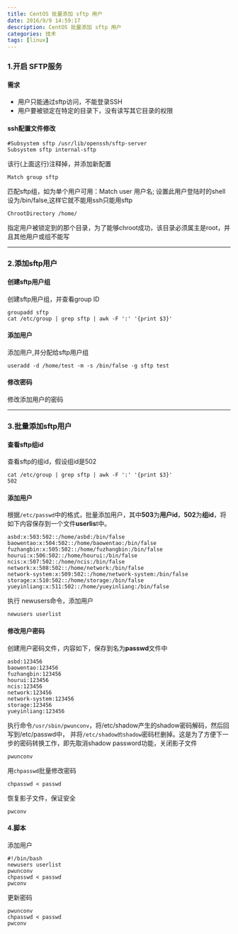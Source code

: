 ```yaml
---
title: CentOS 批量添加 sftp 用户
date: 2016/9/9 14:59:17
description: CentOS 批量添加 sftp 用户
categories: 技术
tags: [linux]
---
```


### 1.开启 SFTP服务
#### 需求
- 用户只能通过sftp访问，不能登录SSH
- 用户要被锁定在特定的目录下，没有读写其它目录的权限

#### ssh配置文件修改

~~~
#Subsystem sftp /usr/lib/openssh/sftp-server
Subsystem sftp internal-sftp 
~~~
该行(上面这行)注释掉，并添加新配置
~~~
Match group sftp
~~~
匹配sftp组，如为单个用户可用：Match user 用户名;  设置此用户登陆时的shell设为/bin/false,这样它就不能用ssh只能用sftp
~~~
ChrootDirectory /home/
~~~
指定用户被锁定到的那个目录，为了能够chroot成功，该目录必须属主是root，并且其他用户或组不能写

----------

### 2.添加sftp用户
#### 创建sftp用户组
创建sftp用户组，并查看group ID
~~~
groupadd sftp
cat /etc/group | grep sftp | awk -F ':' '{print $3}'
~~~


#### 添加用户
添加用户,并分配给sftp用户组
~~~
useradd -d /home/test -m -s /bin/false -g sftp test
~~~

#### 修改密码
修改添加用户的密码

----------

### 3.批量添加sftp用户
#### 查看sftp组id
查看sftp的组id，假设组id是502
~~~
cat /etc/group | grep sftp | awk -F ':' '{print $3}'
502
~~~
#### 添加用户
根据`/etc/passwd`中的格式，批量添加用户，其中**503**为**用户id**，**502**为**组id**，将如下内容保存到一个文件**userlis**t中。
~~~
asbd:x:503:502::/home/asbd:/bin/false
baowentao:x:504:502::/home/baowentao:/bin/false
fuzhangbin:x:505:502::/home/fuzhangbin:/bin/false
hourui:x:506:502::/home/hourui:/bin/false
ncis:x:507:502::/home/ncis:/bin/false
network:x:508:502::/home/network:/bin/false
network-system:x:509:502::/home/network-system:/bin/false
storage:x:510:502::/home/storage:/bin/false
yueyinliang:x:511:502::/home/yueyinliang:/bin/false
~~~

执行 newusers命令，添加用户
~~~
newusers userlist
~~~

#### 修改用户密码
创建用户密码文件，内容如下，保存到名为**passwd**文件中
~~~
asbd:123456
baowentao:123456
fuzhangbin:123456
hourui:123456
ncis:123456
network:123456
network-system:123456
storage:123456
yueyinliang:123456
~~~

执行命令`/usr/sbin/pwunconv`，将/etc/shadow产生的shadow密码解码，然后回写到/etc/passwd中， 并将`/etc/shadow的shadow`密码栏删掉。这是为了方便下一步的密码转换工作，即先取消shadow password功能，关闭影子文件
~~~
pwunconv
~~~

用`chpasswd`批量修改密码
~~~
chpasswd < passwd
~~~

恢复影子文件，保证安全
~~~
pwconv
~~~

#### 4.脚本 ####
添加用户
~~~
#!/bin/bash
newusers userlist
pwunconv
chpasswd < passwd
pwconv
~~~

更新密码
~~~
pwunconv
chpasswd < passwd
pwconv
~~~

